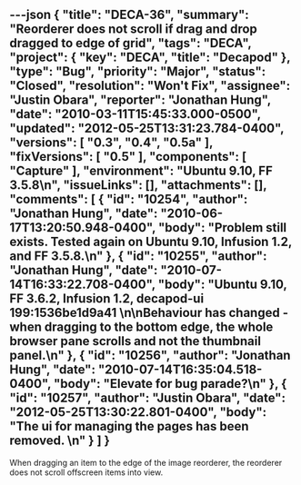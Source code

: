 ---json
{
  "title": "DECA-36",
  "summary": "Reorderer does not scroll if drag and drop dragged to edge of grid",
  "tags": "DECA",
  "project": {
    "key": "DECA",
    "title": "Decapod"
  },
  "type": "Bug",
  "priority": "Major",
  "status": "Closed",
  "resolution": "Won't Fix",
  "assignee": "Justin Obara",
  "reporter": "Jonathan Hung",
  "date": "2010-03-11T15:45:33.000-0500",
  "updated": "2012-05-25T13:31:23.784-0400",
  "versions": [
    "0.3",
    "0.4",
    "0.5a"
  ],
  "fixVersions": [
    "0.5"
  ],
  "components": [
    "Capture"
  ],
  "environment": "Ubuntu 9.10, FF 3.5.8\n",
  "issueLinks": [],
  "attachments": [],
  "comments": [
    {
      "id": "10254",
      "author": "Jonathan Hung",
      "date": "2010-06-17T13:20:50.948-0400",
      "body": "Problem still exists. Tested again on Ubuntu 9.10, Infusion 1.2, and FF 3.5.8.\n"
    },
    {
      "id": "10255",
      "author": "Jonathan Hung",
      "date": "2010-07-14T16:33:22.708-0400",
      "body": "Ubuntu 9.10, FF 3.6.2, Infusion 1.2, decapod-ui 199:1536be1d9a41&#x20;\n\nBehaviour has changed - when dragging to the bottom edge, the whole browser pane scrolls and not the thumbnail panel.\n"
    },
    {
      "id": "10256",
      "author": "Jonathan Hung",
      "date": "2010-07-14T16:35:04.518-0400",
      "body": "Elevate for bug parade?\n"
    },
    {
      "id": "10257",
      "author": "Justin Obara",
      "date": "2012-05-25T13:30:22.801-0400",
      "body": "The ui for managing the pages has been removed.&#x20;\n"
    }
  ]
}
---
When dragging an item to the edge of the image reorderer, the reorderer does not scroll offscreen items into view.

        